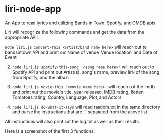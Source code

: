 # liri-node-app
An App to read lyrics and utilizing Bands in Town, Spotify, and OMDB apis

Liri will recognize the following commands and get the data from the appropriate API:

`node liri.js concert-this <artist/band name here>`
will reach out to bandsintown API and print out Name of venue, Venue location, and Date of Event

2. `node liri.js spotify-this-song '<song name here>'`
will reach out to Spotify API and print out Artist(s), song's name, preview link of the song from Spotify, and the album 

3. `node liri.js movie-this '<movie name here>'`
will reach out the imdb and print out the movie's title, year released, IMDB rating, Rotten Tomatoes rating, Country, Language, Plot, and Actors

4. `node liri.js do-what-it-says`
will read random.txt in the same directory and parse the instructions that are ',' separated from the above list. 

All instructions will also print out the log.txt as well as their results.

Here is a screenshot of the first 3 functions:
